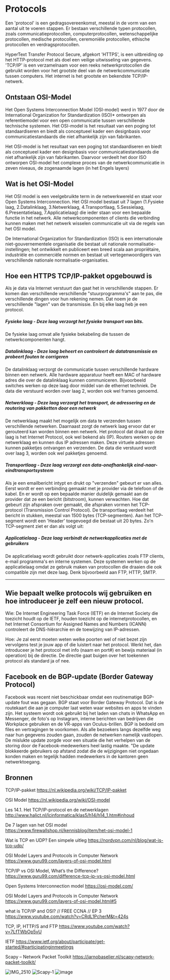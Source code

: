 # Protocols

Een 'protocol' is een gedragsovereenkomst, meestal in de vorm van een aantal uit te voeren stappen. Er bestaan verschillende typen protocollen, zoals communicatieprotocollen, computerprotocollen, wetenschappelijke protocollen, medische protocollen, ceremoniële protocollen, ethische protocollen en verdragsprotocollen.

HyperText Transfer Protocol Secure, afgekort 'HTTPS', is een uitbreiding op het HTTP-protocol met als doel een veilige uitwisseling van gegevens.
'TCP/IP' is een verzamelnaam voor een reeks netwerkprotocollen die gebruikt worden voor het grootste deel van de netwerkcommunicatie tussen computers. 
Het internet is het grootste en bekendste TCP/IP-netwerk.

## Ontstaan OSI-Model

Het Open Systems Interconnection Model (OSI-model) werd in 1977 door de International Organization for Standardization (ISO)* ontworpen als referentiemodel voor een open communicatie tussen verschillende technische systemen.
Het OSI-model is het resultaat van een poging tot standaardiseren en biedt als conceptueel kader een designbasis voor communicatiestandaards die niet afhankelijk zijn van fabrikanten. 

Het OSI-model is het resultaat van een poging tot standaardiseren en biedt als conceptueel kader een designbasis voor communicatiestandaards die niet afhankelijk zijn van fabrikanten. Daarvoor verdeelt het door ISO ontworpen OSI-model het complexe proces van de netwerkcommunicatie in zeven niveaus, de zogenaamde lagen (in het Engels layers)

## Wat is het OSI-Model

Het OSI model is een veelgebruikte term in de netwerkwereld en staat voor Open Systems Interconnection. Het OSI model bestaat uit 7 lagen (1.Fysieke laag, 2.Datalinklaag, 3.Netwerklaag, 4.Transportlaag, 5.Sessielaag, 6.Presentatielaag, 7.Applicatielaag) die ieder staan voor een bepaalde functie in het netwerk. 
Alle netwerkcomponenten of clients die verbinding kunnen maken met het netwerk wisselen communicatie uit via de regels van het OSI model.

De International Organization for Standardization (ISO) is een internationale niet-gouvernementele organisatie die bestaat uit nationale normalisatie-instellingen; het ontwikkelt en publiceert een breed scala aan propriëtaire, industriële en commerciële normen en bestaat uit vertegenwoordigers van verschillende nationale normalisatie-organisaties.

## Hoe een HTTPS TCP/IP-pakket opgebouwd is

Als je data via Internet verstuurt dan gaat het in verschillende stappen. Er komen dan verschillende verschillende "stuurprogramma's" aan te pas, die verschillende dingen voor hun rekening nemen. Dat noem je de verschillende "lagen" van de transmissie. En bij elke laag heb je een protocol.

##### Fysieke laag - Deze laag verzorgt het fysieke transport van bits.
De fysieke laag omvat alle fysieke bekabeling die tussen de netwerkcomponenten hangt.
 
##### Datalinklaag - Deze laag beheert en controleert de datatransmissie en probeert fouten te corrigeren
De datalinklaag verzorgt de communicatie tussen verschillende hardware binnen een netwerk. Alle hardware apparatuur heeft een MAC of hardware adres die over de datalinklaag kunnen communiceren. Bijvoorbeeld switches werken op deze laag door middel van de ethernet techniek. De data die verstuurd worden over laag 2, worden ook wel frames genoemd.
 
##### Netwerklaag - Deze laag verzorgt het transport, de adressering en de routering van pakketten door een netwerk
De netwerklaag maakt het mogelijk om data te verzenden tussen verschillende netwerken. Daarnaast zorgt de netwerk laag ervoor dat er gerouteerd kan worden binnen een netwerk. Het protocol dat draait op deze laag is het Internet Protocol, ook wel bekend als (IP). Routers werken op de netwerklaag en kunnen dus IP adressen maken. Deze virtuele adressen kunnen pakketjes ontvangen en verzenden. De data die verstuurd wordt over laag 3, worden ook wel pakketjes genoemd.
 
##### Transportlaag - Deze laag verzorgt een data-onafhankelijk eind-naar-eindtransportsysteem

Als je een emailbericht intypt en drukt op "verzenden" gebeurt er van alles. Eerst wordt er een verbinding gemaakt met je provider via de telefoon of de kabel. 
En er wordt op een bepaalde manier duidelijk gemaakt aan de provider dat ze een bericht (bitstroom), kunnen verwachten. Hoe dat gebeurt zijn afspraken over gemaakt, die afspraken vormen het TCP-protocol (Transmission Control Protocol). De transportlaag verdeelt het bericht in stukken, meestal van 1500 bytes (TCP-segmenten).
Aan het TCP-segment wordt een 'Header' toegevoegd die bestaat uit 20 bytes. Zo'n TCP-segment ziet er dan als volgt uit:

##### Applicatielaag - Deze laag verbindt de netwerkapplicaties met de gebruikers
De applicatielaag wordt gebruikt door netwerk-applicaties zoals FTP clients, e-mail programma's en interne systemen. Deze systemen werken op de applicatielaag omdat ze gebruik maken van protocollen die draaien die ook compatible zijn met deze laag. Denk bijvoorbeeld aan FTP, HTTP, SMTP.

---------------------------------------------------------------------------------

## Wie bepaalt welke protocols wij gebruiken en hoe introduceer je zelf een nieuw protocol.

Wie: De Internet Engineering Task Force (IETF) en de Internet Society die toezicht houdt op de IETF, houden toezicht op de internetprotocollen, en het Internet Consortium for Assigned Names and Numbers (ICANN) controleert de DNS-hiërarchie en de toewijzing van IP-adressen.

Hoe: Je zal eerst moeten weten welke poorten wel of niet bezet zijn vervolgens test je jouw app of die luistert naar het protocol.
Werkt het, dan introduceer je het protocol met info (naam en port#) en bewijs materiaal (in operation) bij de directie.
De directie gaat buigen over het toekennen protocol als standard ja of nee.

## Facebook en de BGP-update (Border Gateway Protocol)

Facebook was recent niet beschickbaar omdat een routinematige BGP-update fout was gegaan. BGP staat voor Border Gateway Protocol. Dat is de routekaart die aan je computer laat weten waar websites en apps te vinden zijn.
Het systeem wordt ook gebruikt bij het laden van chats in WhatsApp en Messenger, de foto's op Instagram, interne berichten van bedrijven die Workplace gebruiken en de VR-apps van Oculus-brillen.
BGP is bedoeld om files en vertragingen te voorkomen. Als alle bezoekers langs dezelfde weg naar hun gegevens zouden gaan, zouden de netwerken namelijk vastlopen.
De mislukte update zorgde voor een situatie die het verhelpen van de storing door de Facebook-medewerkers heel lastig maakte. "De update blokkeerde gebruikers op afstand zodat die de wijzigingen niet ongedaan konden maken en tegelijk hadden medewerkers in de kantoren geen netwerktoegang.  

## Bronnen

TCP/IP-pakket https://nl.wikipedia.org/wiki/TCP/IP-pakket

OSI Model https://nl.wikipedia.org/wiki/OSI-model

Les 14.1. Het TCP/IP-protocol en de netwerklagen http://www.halict.nl/lcinformatica/klas5/h14/h14_1.htm#inhoud

De 7 lagen van het OSI model https://www.firewallshop.nl/kennisblog/item/het-osi-model-1

Wat is TCP en UDP? Een simpele uitleg https://nordvpn.com/nl/blog/wat-is-tcp-udp/

OSI Model Layers and Protocols in Computer Network https://www.guru99.com/layers-of-osi-model.html

TCP/IP vs OSI Model, What’s the Difference? https://www.guru99.com/difference-tcp-ip-vs-osi-model.html

Open Systems Interconnection model https://osi-model.com/

OSI Model Layers and Protocols in Computer Network https://www.guru99.com/layers-of-osi-model.html#5

what is TCP/IP and OSI? // FREE CCNA // EP 3 https://www.youtube.com/watch?v=CRdL1PcherM&t=424s

TCP, IP, HTTP/S and FTP https://www.youtube.com/watch?v=7LfTWbOp5vU

IETF https://www.ietf.org/about/participate/get-started/#participatinginmeetings

Scapy – Network Packet Toolkit https://jarnobaselier.nl/scapy-network-packet-toolkit/


![IMG_2510](https://user-images.githubusercontent.com/89514322/146156008-a5677672-e021-4104-af09-e9f2fdf10f93.PNG)
![Scapy-1](https://user-images.githubusercontent.com/89514322/146162449-6d445bc0-5830-42ac-91d2-3af703ad2064.jpeg)
![image](https://user-images.githubusercontent.com/89514322/146162862-44bcaaf2-c23a-4092-bc32-36ae74884bcc.png)
